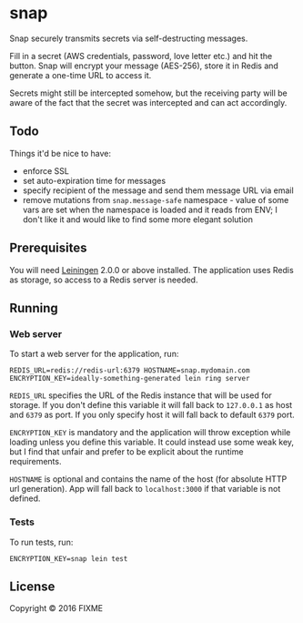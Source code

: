# snap

Snap securely transmits secrets via self-destructing messages.

Fill in a secret (AWS credentials, password, love letter etc.) and hit the button. Snap will encrypt your message
(AES-256), store it in Redis and generate a one-time URL to access it.

Secrets might still be intercepted somehow, but the receiving party will be aware of the fact that the secret was intercepted and can act accordingly.

## Todo

Things it'd be nice to have:

* enforce SSL
* set auto-expiration time for messages
* specify recipient of the message and send them message URL via email
* remove mutations from `snap.message-safe` namespace - value of some vars are set when the namespace is loaded and it reads from ENV; I don't like it and would like to find some more elegant solution

## Prerequisites

You will need [Leiningen][] 2.0.0 or above installed. The application uses Redis as storage,
so access to a Redis server is needed.

[leiningen]: https://github.com/technomancy/leiningen

## Running

### Web server

To start a web server for the application, run:

    REDIS_URL=redis://redis-url:6379 HOSTNAME=snap.mydomain.com ENCRYPTION_KEY=ideally-something-generated lein ring server

`REDIS_URL` specifies the URL of the Redis instance that will be used for storage.
If you don't define this variable it will fall back to `127.0.0.1` as host and `6379` as port.
If you only specify host it will fall back to default `6379` port.

`ENCRYPTION_KEY` is mandatory and the application will throw exception while loading unless
you define this variable. It could instead use some weak key, but I find that unfair and prefer
to be explicit about the runtime requirements.

`HOSTNAME` is optional and contains the name of the host (for absolute HTTP url generation).
App will fall back to `localhost:3000` if that variable is not defined.

### Tests

To run tests, run:

    ENCRYPTION_KEY=snap lein test

## License

Copyright © 2016 FIXME
